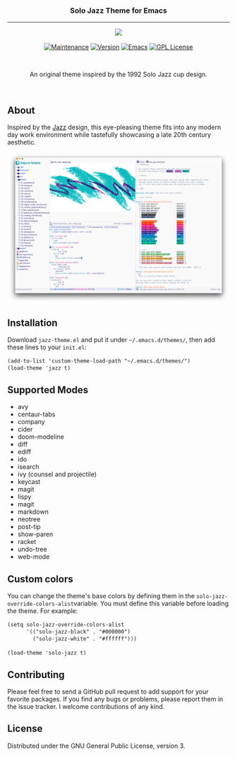 <h3 align="center">Solo Jazz Theme for Emacs</h3>
<hr/>

<p align="center">
<img src="https://upload.wikimedia.org/wikipedia/commons/thumb/0/08/EmacsIcon.svg/120px-EmacsIcon.svg.png" />
</p>

<p align="center">
<a href="https://github.com/cstby/solo-jazz-emacs-theme"><img src="https://img.shields.io/badge/Maintained%3F-yes-green.svg" alt="Maintenance"></a>
<a href="https://github.com/cstby/solo-jazz-emacs-theme"><img src="https://img.shields.io/github/release/cstby/solo-jazz-emacs-theme" alt="Version"></a>
<a href="https://www.gnu.org/software/emacs/"><img src="https://img.shields.io/badge/Emacs-26.1%2B-d24b83.svg" alt="Emacs"></a>
<a href="https://www.gnu.org/licenses/gpl-3.0"><img src="https://img.shields.io/badge/License-GPL%20v3-blue.svg" alt="GPL License"></a>
</p>

<br/>

<p align="center">An original theme inspired by the 1992 Solo Jazz cup design.</p>

<br/>

## About

Inspired by the [Jazz](https://en.wikipedia.org/wiki/Jazz_(design)) design, this eye-pleasing theme fits into any modern day work environment while tastefully showcasing a late 20th century aesthetic.

![alt text](./screenshots/solo-jazz-screen-1.png)

## Installation

Download `jazz-theme.el` and put it under `~/.emacs.d/themes/`, then add these lines to your `init.el`:

```emacs-lisp
(add-to-list 'custom-theme-load-path "~/.emacs.d/themes/")
(load-theme 'jazz t)
```

## Supported Modes

- avy
- centaur-tabs
- company
- cider
- doom-modeline
- diff
- ediff
- ido
- isearch
- ivy (counsel and projectile)
- keycast
- magit
- lispy
- magit
- markdown
- neotree
- post-tip
- show-paren
- racket
- undo-tree
- web-mode

## Custom colors

You can change the theme's base colors by defining them in the `solo-jazz-override-colors-alist`variable. You must define this variable before loading the theme. For example:

```elisp
(setq solo-jazz-override-colors-alist
      '(("solo-jazz-black" . "#000000")
        ("solo-jazz-white" . "#ffffff")))
      
(load-theme 'solo-jazz t)
```

## Contributing

Please feel free to send a GitHub pull request to add support for your favorite packages. If you find any bugs or problems, please report them in the issue tracker. I welcome contributions of any kind.

## License

Distributed under the GNU General Public License, version 3.
